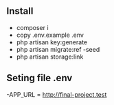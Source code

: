 ## Install

-   composer i
-   copy .env.example .env
-   php artisan key:generate
-   php artisan migrate:ref -seed
-   php artisan storage:link

## Seting file .env

-APP_URL = http://final-project.test
